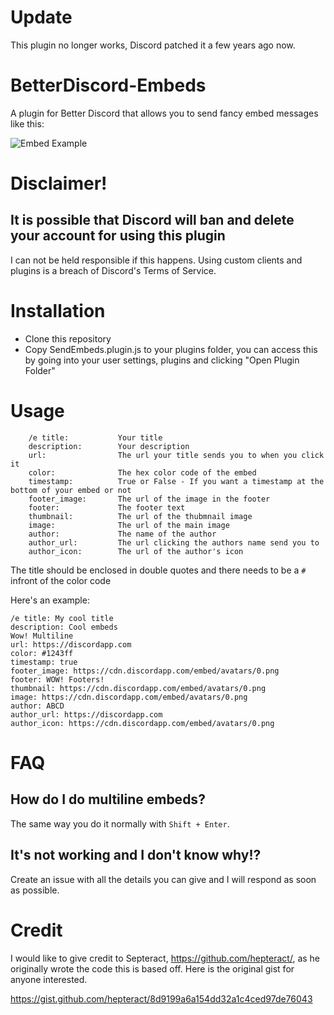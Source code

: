 # Update

This plugin no longer works, Discord patched it a few years ago now.

# BetterDiscord-Embeds

A plugin for Better Discord that allows you to send fancy embed messages like this:

![Embed Example](https://raw.githubusercontent.com/Fraserbc/BetterDiscord-Embeds/master/images/embed_example1.PNG)

# Disclaimer!
## It is possible that Discord will ban and delete your account for using this plugin
I can not be held responsible if this happens. Using custom clients and plugins is a breach of Discord's Terms of Service.

# Installation
* Clone this repository
* Copy SendEmbeds.plugin.js to your plugins folder, you can access this by going into your user settings, plugins and clicking "Open Plugin Folder"

# Usage
```
    /e title:           Your title
    description:        Your description
    url:                The url your title sends you to when you click it
    color:              The hex color code of the embed
    timestamp:          True or False - If you want a timestamp at the bottom of your embed or not
    footer_image:       The url of the image in the footer
    footer:             The footer text
    thumbnail:          The url of the thubmnail image
    image:              The url of the main image
    author:             The name of the author
    author_url:         The url clicking the authors name send you to
    author_icon:        The url of the author's icon
```

The title should be enclosed in double quotes and there needs to be a `#` infront of the color code

Here's an example:

```
/e title: My cool title
description: Cool embeds
Wow! Multiline
url: https://discordapp.com
color: #1243ff
timestamp: true
footer_image: https://cdn.discordapp.com/embed/avatars/0.png
footer: WOW! Footers!
thumbnail: https://cdn.discordapp.com/embed/avatars/0.png
image: https://cdn.discordapp.com/embed/avatars/0.png
author: ABCD
author_url: https://discordapp.com
author_icon: https://cdn.discordapp.com/embed/avatars/0.png
```

# FAQ

## How do I do multiline embeds?

The same way you do it normally with `Shift + Enter`.

## It's not working and I don't know why!?

Create an issue with all the details you can give and I will respond as soon as possible.

# Credit

I would like to give credit to Septeract, https://github.com/hepteract/, as he originally wrote the code this is based off. Here is the original gist for anyone interested.

https://gist.github.com/hepteract/8d9199a6a154dd32a1c4ced97de76043
